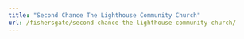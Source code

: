 ```yaml
---
title: "Second Chance The Lighthouse Community Church"
url: /fishersgate/second-chance-the-lighthouse-community-church/
---
```

